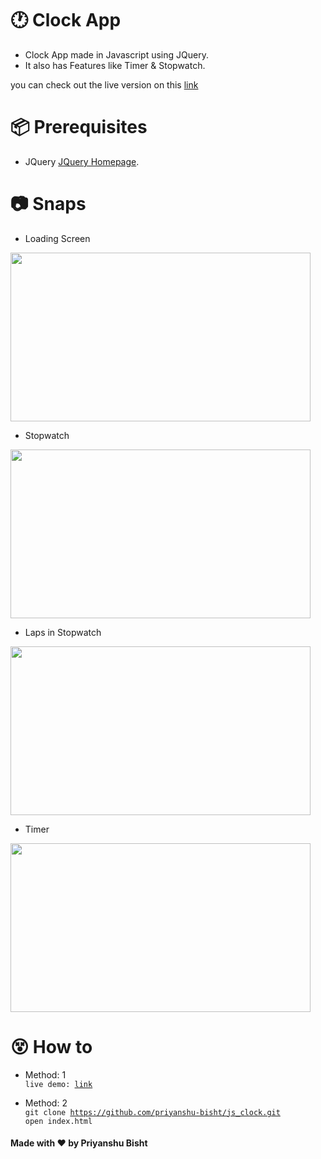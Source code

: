 # 🕐 __Clock App__
- Clock App made in Javascript using JQuery.
- It also has Features like Timer & Stopwatch.

you can check out the live version on this [link](https://priyanshu-b20.github.io/js_clock/index.html)

# 📦 __Prerequisites__
- JQuery [JQuery Homepage](https://jquery.com/).

# 📷 __Snaps__
- Loading Screen
<img src='https://github.com/priyanshu-bisht/js_clock/blob/master/imgs/img1.png' width='480px' height='270px'/>

- Stopwatch
<img src='https://github.com/priyanshu-bisht/js_clock/blob/master/imgs/img2.png' width='480px' height='270px'/>

- Laps in Stopwatch
<img src='https://github.com/priyanshu-bisht/js_clock/blob/master/imgs/img3.png' width='480px' height='270px'/>

- Timer
<img src='https://github.com/priyanshu-bisht/js_clock/blob/master/imgs/img4.png' width='480px' height='270px'/>

# 😵 __How to__
- Method: 1  
<code>live demo: [link](https://priyanshu-bisht.github.io/js_clock/)</code>

- Method: 2  
<code>git clone https://github.com/priyanshu-bisht/js_clock.git</code>  
<code>open index.html</code>

#### __Made with ❤ by Priyanshu Bisht__
